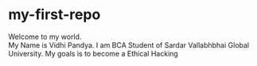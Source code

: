 # my-first-repo
Welcome to my world.
<br>
My Name is Vidhi Pandya. I am BCA Student of Sardar Vallabhbhai Global University. My goals is to become a Ethical Hacking 

